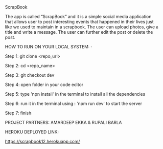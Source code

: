 ScrapBook

The app is
called “ScrapBook” and it is a simple social media application that allows user
to post interesting events that happened in their lives just like we used to
maintain in a scrapbook. The user can upload photos, give a title and write a message. The user can further edit the post or delete the post.

HOW TO RUN ON YOUR LOCAL SYSTEM: ·

Step 1: git clone <repo_url> 

Step 2: cd <repo_name> 

Step 3: git checkout dev 

Step 4: open folder in your code editor

Step 5: type 'npn install' in the terminal to install all the dependencies

Step 6: run it in the terminal using : 'npm run dev' to start the server

Step 7: finish

PROJECT PARTNERS: AMARDEEP EKKA & RUPALI BARLA

HEROKU DEPLOYED LINK:

https://scrapbook12.herokuapp.com/
